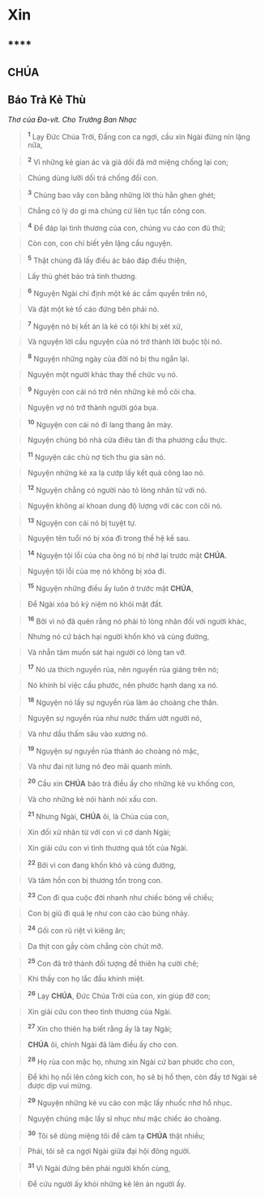 # Xin

## ****

## CHÚA

## Báo Trả Kẻ Thù
*Thơ của Đa-vít. Cho Trưởng Ban Nhạc*

> <sup><b>1</b></sup> Lạy Đức Chúa Trời, Đấng con ca ngợi, cầu xin Ngài đừng nín lặng nữa,
>


> <sup><b>2</b></sup> Vì những kẻ gian ác và giả dối đã mở miệng chống lại con;
>


> Chúng dùng lưỡi dối trá chống đối con.
>


> <sup><b>3</b></sup> Chúng bao vây con bằng những lời thù hằn ghen ghét;
>


> Chẳng có lý do gì mà chúng cứ liên tục tấn công con.
>


> <sup><b>4</b></sup> Để đáp lại tình thương của con, chúng vu cáo con đủ thứ;
>


> Còn con, con chỉ biết yên lặng cầu nguyện.
>


> <sup><b>5</b></sup> Thật chúng đã lấy điều ác báo đáp điều thiện,
>


> Lấy thù ghét báo trả tình thương.
>


> <sup><b>6</b></sup> Nguyện Ngài chỉ định một kẻ ác cầm quyền trên nó,
>


> Và đặt một kẻ tố cáo đứng bên phải nó.
>


> <sup><b>7</b></sup> Nguyện nó bị kết án là kẻ có tội khi bị xét xử,
>


> Và nguyện lời cầu nguyện của nó trở thành lời buộc tội nó.
>


> <sup><b>8</b></sup> Nguyện những ngày của đời nó bị thu ngắn lại.
>


> Nguyện một người khác thay thế chức vụ nó.
>


> <sup><b>9</b></sup> Nguyện con cái nó trở nên những kẻ mồ côi cha.
>


> Nguyện vợ nó trở thành người góa bụa.
>


> <sup><b>10</b></sup> Nguyện con cái nó đi lang thang ăn mày.
>


> Nguyện chúng bỏ nhà cửa điêu tàn đi tha phương cầu thực.
>


> <sup><b>11</b></sup> Nguyện các chủ nợ tịch thu gia sản nó.
>


> Nguyện những kẻ xa lạ cướp lấy kết quả công lao nó.
>


> <sup><b>12</b></sup> Nguyện chẳng có người nào tỏ lòng nhân từ với nó.
>


> Nguyện không ai khoan dung độ lượng với các con côi nó.
>


> <sup><b>13</b></sup> Nguyện con cái nó bị tuyệt tự.
>


> Nguyện tên tuổi nó bị xóa đi trong thế hệ kế sau.
>


> <sup><b>14</b></sup> Nguyện tội lỗi của cha ông nó bị nhớ lại trước mặt **CHÚA**.
>


> Nguyện tội lỗi của mẹ nó không bị xóa đi.
>


> <sup><b>15</b></sup> Nguyện những điều ấy luôn ở trước mặt **CHÚA**,
>


> Để Ngài xóa bỏ kỷ niệm nó khỏi mặt đất.
>


> <sup><b>16</b></sup> Bởi vì nó đã quên rằng nó phải tỏ lòng nhân đối với người khác,
>


> Nhưng nó cứ bách hại người khốn khó và cùng đường,
>


> Và nhẫn tâm muốn sát hại người có lòng tan vỡ.
>


> <sup><b>17</b></sup> Nó ưa thích nguyền rủa, nên nguyền rủa giáng trên nó;
>


> Nó khinh bỉ việc cầu phước, nên phước hạnh dang xa nó.
>


> <sup><b>18</b></sup> Nguyện nó lấy sự nguyền rủa làm áo choàng che thân.
>


> Nguyện sự nguyền rủa như nước thấm ướt người nó,
>


> Và như dầu thấm sâu vào xương nó.
>


> <sup><b>19</b></sup> Nguyện sự nguyền rủa thành áo choàng nó mặc,
>


> Và như đai nịt lưng nó đeo mãi quanh mình.
>


> <sup><b>20</b></sup> Cầu xin **CHÚA** báo trả điều ấy cho những kẻ vu khống con,
>


> Và cho những kẻ nói hành nói xấu con.
>


> <sup><b>21</b></sup> Nhưng Ngài, **CHÚA** ôi, là Chúa của con,
>


> Xin đối xử nhân từ với con vì cớ danh Ngài;
>


> Xin giải cứu con vì tình thương quá tốt của Ngài.
>


> <sup><b>22</b></sup> Bởi vì con đang khốn khó và cùng đường,
>


> Và tâm hồn con bị thương tổn trong con.
>


> <sup><b>23</b></sup> Con đi qua cuộc đời nhanh như chiếc bóng về chiều;
>


> Con bị giũ đi quá lẹ như con cào cào búng nhảy.
>


> <sup><b>24</b></sup> Gối con rũ riệt vì kiêng ăn;
>


> Da thịt con gầy còm chẳng còn chút mỡ.
>


> <sup><b>25</b></sup> Con đã trở thành đối tượng để thiên hạ cười chê;
>


> Khi thấy con họ lắc đầu khinh miệt.
>


> <sup><b>26</b></sup> Lạy **CHÚA**, Đức Chúa Trời của con, xin giúp đỡ con;
>


> Xin giải cứu con theo tình thương của Ngài.
>


> <sup><b>27</b></sup> Xin cho thiên hạ biết rằng ấy là tay Ngài;
>


> **CHÚA** ôi, chính Ngài đã làm điều ấy cho con.
>


> <sup><b>28</b></sup> Họ rủa con mặc họ, nhưng xin Ngài cứ ban phước cho con,
>


> Để khi họ nổi lên công kích con, họ sẽ bị hổ thẹn, còn đầy tớ Ngài sẽ được dịp vui mừng.
>


> <sup><b>29</b></sup> Nguyện những kẻ vu cáo con mặc lấy nhuốc nhơ hổ nhục.
>


> Nguyện chúng mặc lấy sỉ nhục như mặc chiếc áo choàng.
>


> <sup><b>30</b></sup> Tôi sẽ dùng miệng tôi để cảm tạ **CHÚA** thật nhiều;
>


> Phải, tôi sẽ ca ngợi Ngài giữa đại hội đông người.
>


> <sup><b>31</b></sup> Vì Ngài đứng bên phải người khốn cùng,
>


> Để cứu người ấy khỏi những kẻ lên án người ấy.
>